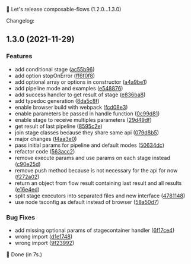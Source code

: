 
🚀 Let's release composable-flows (1.2.0...1.3.0)


Changelog:
## 1.3.0 (2021-11-29)


### Features

* add conditional stage ([ac55b96](https://github.com/rondymesquita/composable-flows/commit/ac55b964439886f2b5ca959e84ddada6b4bb66ef))
* add option stopOnError ([ff6f0f8](https://github.com/rondymesquita/composable-flows/commit/ff6f0f87f49cd1fcb72fdbdc8de7961b10bde5f6))
* add optional array or options in constructor ([a4a9be1](https://github.com/rondymesquita/composable-flows/commit/a4a9be1020e619119cea7ddd2a9b0610cf9d5848))
* add pipeline mode and examples ([e548876](https://github.com/rondymesquita/composable-flows/commit/e548876dfb5af12efed8794c3b9666272f9df71e))
* add success handler to get result of stage ([e836ba8](https://github.com/rondymesquita/composable-flows/commit/e836ba8f3ffbf80e699b471056a83b890b3dbfce))
* add typedoc generation ([8da5c8f](https://github.com/rondymesquita/composable-flows/commit/8da5c8f48a84733c33dd4582a0af7e1e99589613))
* enable browser build with webpack ([fcd08e3](https://github.com/rondymesquita/composable-flows/commit/fcd08e3614a38777f5bca57ba664ec1dfdf3e763))
* enable parameters be passed in handle function ([0c99d81](https://github.com/rondymesquita/composable-flows/commit/0c99d815349d93b74571ec1e69aaa3036e3ab574))
* enable stage to receive multiples parameters ([29d49df](https://github.com/rondymesquita/composable-flows/commit/29d49df43fa43acbfbc3b09f4c2a68aea7eadbe4))
* get result of last pipeline ([8595c2e](https://github.com/rondymesquita/composable-flows/commit/8595c2e2bc75be9a6192e33d0c94c8d5a071c81b))
* join stage classes because they share same api ([079d8b5](https://github.com/rondymesquita/composable-flows/commit/079d8b507e1d2054fa088979a72a6e2cdd837393))
* major changes ([f4aa3e0](https://github.com/rondymesquita/composable-flows/commit/f4aa3e0be75b97bf651ca08253b6cafddd1696d2))
* pass initial params for pipeline and default modes ([50634dc](https://github.com/rondymesquita/composable-flows/commit/50634dcbe08480c3d15c9ad54371a4d6e50d4264))
* refactor code ([563acc2](https://github.com/rondymesquita/composable-flows/commit/563acc2532b0fa97493e977000817155e2b02d62))
* remove execute params and use params on each stage instead ([c90e25d](https://github.com/rondymesquita/composable-flows/commit/c90e25d2e0b6230b7dce70958d84b3451b026e60))
* remove push method because is not necessary for the api for now ([f272a02](https://github.com/rondymesquita/composable-flows/commit/f272a02f2ee518fb2247bff37f2302c7c6d40f91))
* return an object from flow result containing last result and all results ([e16e4ed](https://github.com/rondymesquita/composable-flows/commit/e16e4ed24f27c2d825e0b9822db449dca3b5dad6))
* split stage executors into separated files and new interface ([4781148](https://github.com/rondymesquita/composable-flows/commit/47811482cc42b7e89a7ef0ef67912d8821fdf45e))
* use node tsconfig as default instead of browser ([58a50d7](https://github.com/rondymesquita/composable-flows/commit/58a50d759090eb7ad66e19d7504c961c5fe6e91e))


### Bug Fixes

* add missing optional params of stagecontainer handler ([6f17ce4](https://github.com/rondymesquita/composable-flows/commit/6f17ce4f9b9379a3dfb889b9f6ce2940068c1294))
* wrong import ([d1e1748](https://github.com/rondymesquita/composable-flows/commit/d1e17486c96f956b6e14bfe37eb20bab061d0a76))
* wrong import ([9f23992](https://github.com/rondymesquita/composable-flows/commit/9f23992c5aa9100821843ef3b28b53153dae5b18))

🏁 Done (in 7s.)
